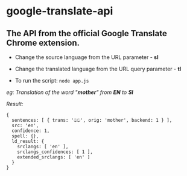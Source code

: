 # google-translate-api

## The API from the official Google Translate Chrome extension.

- Change the source language from the URL parameter - **sl**
- Change the translated language from the URL query parameter - **tl**

- To run the script: ```node app.js```

_eg: Translation of the word "**mother**" from **EN** to **SI**_

_Result:_
```
{
  sentences: [ { trans: 'මව', orig: 'mother', backend: 1 } ],
  src: 'en',
  confidence: 1,
  spell: {},
  ld_result: {
    srclangs: [ 'en' ],
    srclangs_confidences: [ 1 ],
    extended_srclangs: [ 'en' ]
  }
}
```
